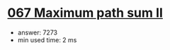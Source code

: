 [067 Maximum path sum II](http://projecteuler.net/problem=67)
========================

- answer: 7273 
- min used time: 2 ms

